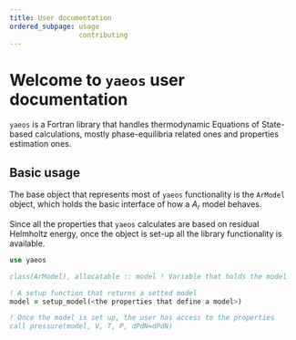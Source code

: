 ```yaml
---
title: User documentation
ordered_subpage: usage
                 contributing
---
```


# Welcome to `yaeos` user documentation

`yaeos` is a Fortran library that handles thermodynamic Equations of State-based
calculations, mostly phase-equilibria related ones and properties estimation
ones.

## Basic usage
The base object that represents most of `yaeos` functionality is the `ArModel`
object, which holds the basic interface of how a $A_r$ model behaves. 

Since all the properties that `yaeos` calculates are based on residual Helmholtz
energy, once the object is set-up all the library functionality is available.

```fortran
use yaeos

class(ArModel), allocatable :: model ! Variable that holds the model

! A setup function that returns a setted model
model = setup_model(<the properties that define a model>)

! Once the model is set up, the user has access to the properties
call pressure(model, V, T, P, dPdN=dPdN)
```